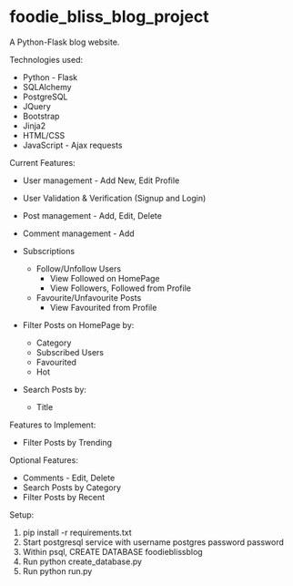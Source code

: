 # foodie_bliss_blog_project
A Python-Flask blog website.

Technologies used:
- Python - Flask
- SQLAlchemy
- PostgreSQL
- JQuery
- Bootstrap
- Jinja2
- HTML/CSS
- JavaScript - Ajax requests

Current Features:
- User management - Add New, Edit Profile
- User Validation & Verification (Signup and Login)
- Post management - Add, Edit, Delete
- Comment management - Add
- Subscriptions
  - Follow/Unfollow Users
    - View Followed on HomePage
    - View Followers, Followed from Profile
  - Favourite/Unfavourite Posts
    - View Favourited from Profile
- Filter Posts on HomePage by: 
  - Category
  - Subscribed Users
  - Favourited
  - Hot
  
- Search Posts by: 
  - Title

Features to Implement:
- Filter Posts by Trending

Optional Features:
- Comments - Edit, Delete
- Search Posts by Category
- Filter Posts by Recent


Setup:

1.  pip install -r requirements.txt
2.  Start postgresql service with username postgres password password
3.  Within psql, CREATE DATABASE foodieblissblog
4.  Run python create_database.py
5.  Run python run.py
